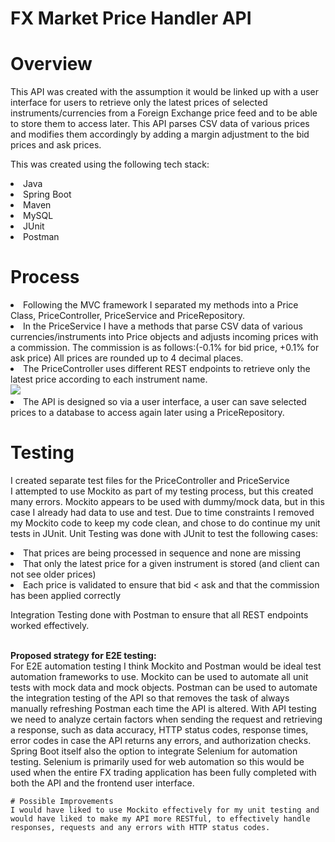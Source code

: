 # FX Market Price Handler API
# Overview
This API was created with the assumption it would be linked up with a user interface for users to retrieve only the latest prices of selected instruments/currencies from a Foreign Exchange price feed and to be able to store them to access later. This API parses CSV data of various prices and modifies them accordingly by adding a margin adjustment to the bid prices and ask prices.  


This was created using the following tech stack:
<li>Java
  <li>Spring Boot
    <li>Maven
      <li>MySQL
        <li>JUnit
          <li>Postman

            
# Process
 <li> Following the MVC framework I separated my methods into a Price Class, PriceController, PriceService and PriceRepository. 
   <li>In the PriceService I have a methods that parse CSV data of various currencies/instruments into Price objects and adjusts incoming prices with a commission. The commission is as follows:(-0.1% for bid price, +0.1% for ask price) All prices are rounded up to 4 decimal places.
<li>The PriceController uses different REST endpoints to retrieve only the latest price according to each instrument name.
<br>
  <img src="https://user-images.githubusercontent.com/37534696/172996666-3ee29d3f-a565-4c82-a581-f9f23c58a85b.png"/>
  <br>
<li>The API is designed so via a user interface, a user can save selected prices to a database to access again later using a PriceRepository.
  
  # Testing
  I created separate test files for the PriceController and PriceService
  <br>
  I attempted to use Mockito as part of my testing process, but this created many errors. Mockito appears to be used with dummy/mock data, but in this case I already had data to use and test. Due to time constraints I removed my Mockito code to keep my code clean, and chose to do continue my unit tests in JUnit. Unit Testing was done with JUnit to test the following cases:
 <li> That prices are being processed in sequence and none are missing
 <li> That only the latest price for a given instrument is stored (and client can not see older prices)
  <li> Each price is validated to ensure that bid < ask and that the commission has been applied correctly
    
 Integration Testing done with Postman to ensure that all REST endpoints worked effectively.
                                                                                                              
 <br><b>Proposed strategy for E2E testing:</b>
    <br>
 For E2E automation testing I think Mockito and Postman would be ideal test automation frameworks to use. Mockito can be used to automate all unit tests with mock data and mock objects. Postman can be used to automate the integration testing of the API so that removes the task of always manually refreshing Postman each time the API is altered. With API testing we need to analyze certain factors when sending the request and retrieving a response, such as data accuracy, HTTP status codes, response times, error codes in case the API returns any errors, and authorization checks. Spring Boot itself also the option to integrate Selenium for automation testing. Selenium is primarily used for web automation so this would be used when the entire FX trading application has been fully completed with both the API and the frontend user interface. 
    
    # Possible Improvements
    I would have liked to use Mockito effectively for my unit testing and would have liked to make my API more RESTful, to effectively handle responses, requests and any errors with HTTP status codes.
                                                                                                            
 

